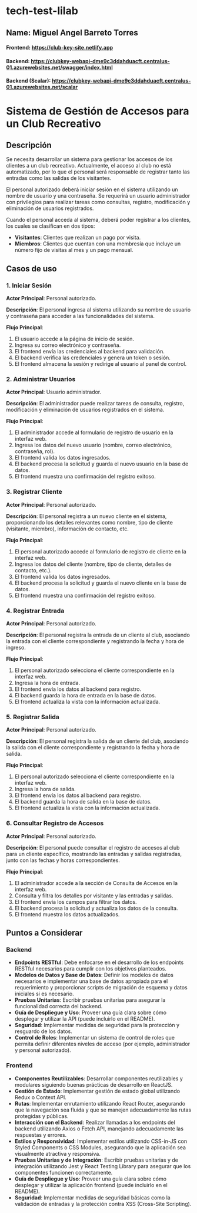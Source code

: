 # tech-test-lilab

## Name: Miguel Angel Barreto Torres

#### Frontend: https://club-key-site.netlify.app
#### Backend: https://clubkey-webapi-dme9c3ddahduacft.centralus-01.azurewebsites.net/swagger/index.html
#### Backend (Scalar): https://clubkey-webapi-dme9c3ddahduacft.centralus-01.azurewebsites.net/scalar

# Sistema de Gestión de Accesos para un Club Recreativo

## Descripción
Se necesita desarrollar un sistema para gestionar los accesos de los clientes a un club recreativo. Actualmente, el acceso al club no está automatizado, por lo que el personal será responsable de registrar tanto las entradas como las salidas de los visitantes.

El personal autorizado deberá iniciar sesión en el sistema utilizando un nombre de usuario y una contraseña. Se requerirá un usuario administrador con privilegios para realizar tareas como consultas, registro, modificación y eliminación de usuarios registrados.

Cuando el personal acceda al sistema, deberá poder registrar a los clientes, los cuales se clasifican en dos tipos:

- **Visitantes**: Clientes que realizan un pago por visita.
- **Miembros**: Clientes que cuentan con una membresía que incluye un número fijo de visitas al mes y un pago mensual.

## Casos de uso

### 1. Iniciar Sesión
**Actor Principal**: Personal autorizado.

**Descripción**: El personal ingresa al sistema utilizando su nombre de usuario y contraseña para acceder a las funcionalidades del sistema.

**Flujo Principal**:
1. El usuario accede a la página de inicio de sesión.
2. Ingresa su correo electrónico y contraseña.
3. El frontend envía las credenciales al backend para validación.
4. El backend verifica las credenciales y genera un token o sesión.
5. El frontend almacena la sesión y redirige al usuario al panel de control.

### 2. Administrar Usuarios
**Actor Principal**: Usuario administrador.

**Descripción**: El administrador puede realizar tareas de consulta, registro, modificación y eliminación de usuarios registrados en el sistema.

**Flujo Principal**:
1. El administrador accede al formulario de registro de usuario en la interfaz web.
2. Ingresa los datos del nuevo usuario (nombre, correo electrónico, contraseña, rol).
3. El frontend valida los datos ingresados.
4. El backend procesa la solicitud y guarda el nuevo usuario en la base de datos.
5. El frontend muestra una confirmación del registro exitoso.

### 3. Registrar Cliente
**Actor Principal**: Personal autorizado.

**Descripción**: El personal registra a un nuevo cliente en el sistema, proporcionando los detalles relevantes como nombre, tipo de cliente (visitante, miembro), información de contacto, etc.

**Flujo Principal**:
1. El personal autorizado accede al formulario de registro de cliente en la interfaz web.
2. Ingresa los datos del cliente (nombre, tipo de cliente, detalles de contacto, etc.).
3. El frontend valida los datos ingresados.
4. El backend procesa la solicitud y guarda el nuevo cliente en la base de datos.
5. El frontend muestra una confirmación del registro exitoso.

### 4. Registrar Entrada
**Actor Principal**: Personal autorizado.

**Descripción**: El personal registra la entrada de un cliente al club, asociando la entrada con el cliente correspondiente y registrando la fecha y hora de ingreso.

**Flujo Principal**:
1. El personal autorizado selecciona el cliente correspondiente en la interfaz web.
2. Ingresa la hora de entrada.
3. El frontend envía los datos al backend para registro.
4. El backend guarda la hora de entrada en la base de datos.
5. El frontend actualiza la vista con la información actualizada.

### 5. Registrar Salida
**Actor Principal**: Personal autorizado.

**Descripción**: El personal registra la salida de un cliente del club, asociando la salida con el cliente correspondiente y registrando la fecha y hora de salida.

**Flujo Principal**:
1. El personal autorizado selecciona el cliente correspondiente en la interfaz web.
2. Ingresa la hora de salida.
3. El frontend envía los datos al backend para registro.
4. El backend guarda la hora de salida en la base de datos.
5. El frontend actualiza la vista con la información actualizada.

### 6. Consultar Registro de Accesos
**Actor Principal**: Personal autorizado.

**Descripción**: El personal puede consultar el registro de accesos al club para un cliente específico, mostrando las entradas y salidas registradas, junto con las fechas y horas correspondientes.

**Flujo Principal**:
1. El administrador accede a la sección de Consulta de Accesos en la interfaz web.
2. Consulta y filtra los detalles por visitante y las entradas y salidas.
3. El frontend envía los campos para filtrar los datos.
4. El backend procesa la solicitud y actualiza los datos de la consulta.
5. El frontend muestra los datos actualizados.

## Puntos a Considerar

### Backend
- **Endpoints RESTful**: Debe enfocarse en el desarrollo de los endpoints RESTful necesarios para cumplir con los objetivos planteados.
- **Modelos de Datos y Base de Datos**: Definir los modelos de datos necesarios e implementar una base de datos apropiada para el requerimiento y proporcionar scripts de migración de esquema y datos iniciales si es necesario.
- **Pruebas Unitarias**: Escribir pruebas unitarias para asegurar la funcionalidad correcta del backend.
- **Guía de Despliegue y Uso**: Proveer una guía clara sobre cómo desplegar y utilizar la API (puede incluirlo en el README).
- **Seguridad**: Implementar medidas de seguridad para la protección y resguardo de los datos.
- **Control de Roles**: Implementar un sistema de control de roles que permita definir diferentes niveles de acceso (por ejemplo, administrador y personal autorizado).

### Frontend
- **Componentes Reutilizables**: Desarrollar componentes reutilizables y modulares siguiendo buenas prácticas de desarrollo en ReactJS.
- **Gestión de Estado**: Implementar gestión de estado global utilizando Redux o Context API.
- **Rutas**: Implementar enrutamiento utilizando React Router, asegurando que la navegación sea fluida y que se manejen adecuadamente las rutas protegidas y públicas.
- **Interacción con el Backend**: Realizar llamadas a los endpoints del backend utilizando Axios o Fetch API, manejando adecuadamente las respuestas y errores.
- **Estilos y Responsividad**: Implementar estilos utilizando CSS-in-JS con Styled Components o CSS Modules, asegurando que la aplicación sea visualmente atractiva y responsiva.
- **Pruebas Unitarias y de Integración**: Escribir pruebas unitarias y de integración utilizando Jest y React Testing Library para asegurar que los componentes funcionen correctamente.
- **Guía de Despliegue y Uso**: Proveer una guía clara sobre cómo desplegar y utilizar la aplicación frontend (puede incluirlo en el README).
- **Seguridad**: Implementar medidas de seguridad básicas como la validación de entradas y la protección contra XSS (Cross-Site Scripting).
